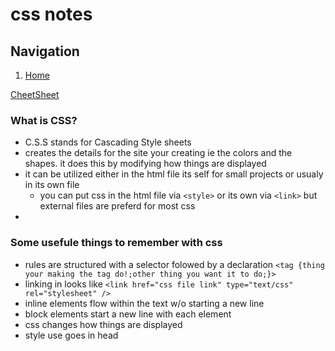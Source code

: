 # css notes


## Navigation
1. [Home](README.md)

[CheetSheet](css-cheetsheet.md)


### What is CSS?

- C.S.S stands for Cascading Style sheets
- creates the details for the site your creating ie the colors and the shapes. it does this by modifying how things are displayed
- it can be utilized either in the html file its self for small projects or usualy in its own file
    - you can put css in the html file via `<style>` or its own via `<link>` but external files are preferd for most css
- 


### Some usefule things to remember with css

- rules are structured with a selector folowed by a declaration `<tag {thing your making the tag do!;other thing you want it to do;}>`
- linking in looks like `<link href="css file link" type="text/css" rel="stylesheet" />`
- inline elements flow within the text w/o starting a new line
- block elements start a new line with each element
- css changes how things are displayed
- style use goes in head
